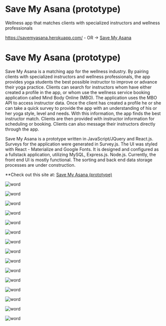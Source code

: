 # Save My Asana (prototype)
Wellness app that matches clients with specialized instructors and wellness professionals




https://savemyasana.herokuapp.com/ - OR ->
[Save My Asana](https://savemyasana.herokuapp.com/)



# **Save My Asana (prototype)**

Save My Asana is a matching app for the wellness industry. By pairing clients with specialized instructors and wellness professionals, the app provides yoga students the best possible instructor to improve or advance their yoga practice. Clients can search for instructors whom have either created a profile in the app, or whom use the wellness service booking application called Mind Body Online (MBO). The application uses the MBO API to access instructor data. Once the client has created a profile he or she can take a quick survey to provide the app with an understanding of his or her yoga style, level and needs. With this information, the app finds the best instructor match. Clients are then provided with instructor information for scheduling or booking. Clients can also message their instructors directly through the app.

Save My Asana is a prototype written in JavaScript/JQuery and React.js. Surveys for the application were generated in Survey.js. The UI was styled with React - Materialize and Google Fonts. It is designed and configured as a fullstack application, utilizing MySQL, Express.js. Node.js. Currently, the front end UI is mostly functional. The sorting and back end data storage processes are under construction.  


**Check out this site at: [Save My Asana (prototype)](https://dalep1988.github.io/SaveMyAsana/.)

![word](https://user-images.githubusercontent.com/38080854/52215073-2250fc80-2848-11e9-871e-e0fcf0111384.jpg)

![word](https://user-images.githubusercontent.com/38080854/52215107-3694f980-2848-11e9-9985-a37dbb788f5c.jpg)

![word](https://user-images.githubusercontent.com/38080854/52215157-4f051400-2848-11e9-86a4-acd98577b1ab.jpg)

![word](https://user-images.githubusercontent.com/38080854/52215216-6e9c3c80-2848-11e9-80b8-6c03b547e361.jpg)

![word](https://user-images.githubusercontent.com/38080854/52215241-7eb41c00-2848-11e9-900e-76da4de3dba1.jpg)

![word](https://user-images.githubusercontent.com/38080854/52215289-97bccd00-2848-11e9-853a-fb6a66fa4d20.jpg)

![word](https://user-images.githubusercontent.com/38080854/52215318-a5725280-2848-11e9-9f48-79bdb0cb7b79.jpg)

![word](https://user-images.githubusercontent.com/38080854/52215349-b28f4180-2848-11e9-811e-8623e73eca2c.jpg)

![word](https://user-images.githubusercontent.com/38080854/52215378-c89d0200-2848-11e9-9a56-d20f4db2a750.jpg)

![word](https://user-images.githubusercontent.com/38080854/52215405-d5215a80-2848-11e9-999f-f31d403470e2.jpg)

![word](https://user-images.githubusercontent.com/38080854/52215431-dfdbef80-2848-11e9-974a-d6178698ba05.jpg)

![word](https://user-images.githubusercontent.com/38080854/52215463-ebc7b180-2848-11e9-80f4-b1fb4208c9b9.jpg)

![word](https://user-images.githubusercontent.com/38080854/52215492-fda95480-2848-11e9-9098-4119864ae9ce.jpg)

![word](https://user-images.githubusercontent.com/38080854/52215522-10238e00-2849-11e9-9475-061c5f5ca9b2.jpg)

![word](https://user-images.githubusercontent.com/38080854/52215543-1ade2300-2849-11e9-9e02-b851f59794bd.jpg)
